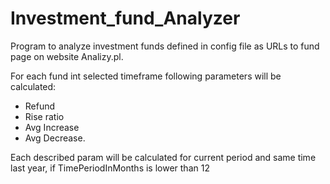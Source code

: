 # Investment_fund_Analyzer
Program to analyze investment funds defined in config file as URLs to fund page on website Analizy.pl.

For each fund int selected timeframe following parameters will be calculated: 
- Refund
- Rise ratio
- Avg Increase
- Avg Decrease.

Each described param will be calculated for current period and same time last year, if TimePeriodInMonths is lower than 12